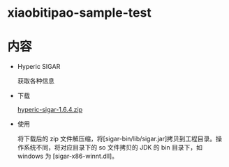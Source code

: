 xiaobitipao-sample-test
==================


内容
================

- Hyperic SIGAR

	获取各种信息

- 下载

	[hyperic-sigar-1.6.4.zip](https://sourceforge.net/projects/sigar/?source=typ_redirect)

- 使用

	将下载后的 zip 文件解压缩，将[sigar-bin/lib/sigar.jar]拷贝到工程目录。操作系统不同，将对应目录下的 so 文件拷贝的 JDK 的 bin 目录下，如 windows 为 [sigar-x86-winnt.dll]。